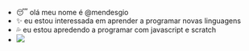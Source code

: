 - 😴 olá meu nome é @mendesgio
- ✨ eu estou interessada em aprender a programar novas linguagens
- 💦 eu estou apredendo a programar com javascript e scratch
-  <a href="https://instagram.com/imnott_gio-instagram-aqui" target="_blank"><img src="https://img.shields.io/badge/-Instagram-%23E4405F?style=for-the-badge&logo=instagram&logoColor=white" target="_blank"></a>

